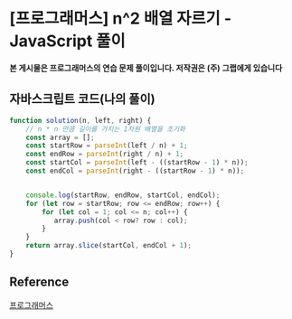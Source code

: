 # [프로그래머스]  n^2 배열 자르기 - JavaScript 풀이

**본 게시물은 프로그래머스의 연습 문제 풀이입니다. 저작권은 (주) 그랩에게 있습니다**



## 자바스크립트 코드(나의 풀이)

```JavaScript
function solution(n, left, right) {
    // n * n 만큼 길이를 가지는 1차원 배열을 초기화
    const array = [];
    const startRow = parseInt(left / n) + 1;
    const endRow = parseInt(right / n) + 1;
    const startCol = parseInt(left - ((startRow - 1) * n));
    const endCol = parseInt(right - ((startRow - 1) * n));


    console.log(startRow, endRow, startCol, endCol);
    for (let row = startRow; row <= endRow; row++) {
        for (let col = 1; col <= n; col++) {
           array.push(col < row? row : col);
        }
    }
    return array.slice(startCol, endCol + 1);
}

```



## Reference

[프로그래머스](https://programmers.co.kr)

